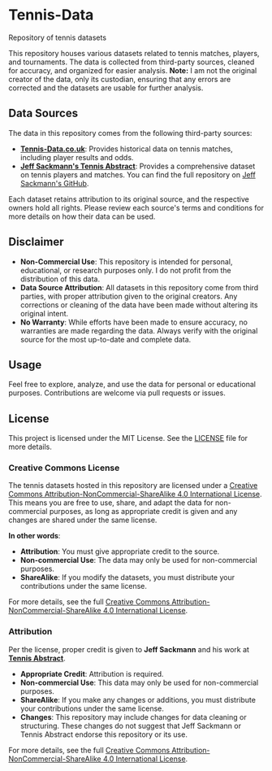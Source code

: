 # Tennis-Data

Repository of tennis datasets

This repository houses various datasets related to tennis matches, players, and tournaments. The data is collected from third-party sources, cleaned for accuracy, and organized for easier analysis. **Note:** I am not the original creator of the data, only its custodian, ensuring that any errors are corrected and the datasets are usable for further analysis.

## Data Sources

The data in this repository comes from the following third-party sources:

- **[Tennis-Data.co.uk](http://www.tennis-data.co.uk/alldata.php)**: Provides historical data on tennis matches, including player results and odds.
- **[Jeff Sackmann's Tennis Abstract](https://www.tennisabstract.com/)**: Provides a comprehensive dataset on tennis players and matches. You can find the full repository on [Jeff Sackmann's GitHub](https://github.com/JeffSackmann).

Each dataset retains attribution to its original source, and the respective owners hold all rights. Please review each source's terms and conditions for more details on how their data can be used.

## Disclaimer

- **Non-Commercial Use**: This repository is intended for personal, educational, or research purposes only. I do not profit from the distribution of this data.
- **Data Source Attribution**: All datasets in this repository come from third parties, with proper attribution given to the original creators. Any corrections or cleaning of the data have been made without altering its original intent.
- **No Warranty**: While efforts have been made to ensure accuracy, no warranties are made regarding the data. Always verify with the original source for the most up-to-date and complete data.

## Usage

Feel free to explore, analyze, and use the data for personal or educational purposes. Contributions are welcome via pull requests or issues.

## License

This project is licensed under the MIT License. See the [LICENSE](./LICENSE) file for more details.

### Creative Commons License

The tennis datasets hosted in this repository are licensed under a [Creative Commons Attribution-NonCommercial-ShareAlike 4.0 International License](https://creativecommons.org/licenses/by-nc-sa/4.0/).  
This means you are free to use, share, and adapt the data for non-commercial purposes, as long as appropriate credit is given and any changes are shared under the same license.

**In other words**:
- **Attribution**: You must give appropriate credit to the source.
- **Non-commercial Use**: The data may only be used for non-commercial purposes.
- **ShareAlike**: If you modify the datasets, you must distribute your contributions under the same license.

For more details, see the full [Creative Commons Attribution-NonCommercial-ShareAlike 4.0 International License](https://creativecommons.org/licenses/by-nc-sa/4.0/).


### Attribution

Per the license, proper credit is given to **Jeff Sackmann** and his work at **[Tennis Abstract](https://www.tennisabstract.com/)**.  
- **Appropriate Credit**: Attribution is required. 
- **Non-commercial Use**: This data may only be used for non-commercial purposes. 
- **ShareAlike**: If you make any changes or additions, you must distribute your contributions under the same license.
- **Changes**: This repository may include changes for data cleaning or structuring. These changes do not suggest that Jeff Sackmann or Tennis Abstract endorse this repository or its use.

For more details, see the full [Creative Commons Attribution-NonCommercial-ShareAlike 4.0 International License](https://creativecommons.org/licenses/by-nc-sa/4.0/#ref-same-license).
